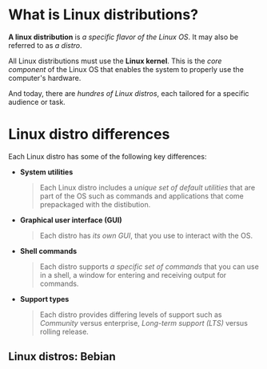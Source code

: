 # What is Linux distributions?
**A linux distribution** is _a specific flavor of the Linux OS_. It may also be referred to as _a distro_.

All Linux distributions must use the **Linux kernel**. This is the _core component_ of the Linux OS that enables the system to properly use the computer's hardware.

And today, there are _hundres of Linux distros_, each tailored for a specific audience or task.

# Linux distro differences
Each Linux distro has some of the following key differences: 
* **System utilities**
  > Each Linux distro includes a _unique set of default utilities_ that are part of the OS such as commands and applications that come prepackaged with the distibution.
* **Graphical user interface (GUI)**
  > Each distro has _its own GUI_, that you use to interact with the OS.
* **Shell commands**
  > Each distro supports _a specific set of commands_ that you can use in a shell, a window for entering and receiving output for commands.
* **Support types**
  > Each distro provides differing levels of support such as _Community_ versus enterprise, _Long-term support (LTS)_ versus rolling release.

## Linux distros: Bebian
